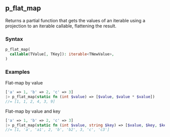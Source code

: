 [//]: # (This file is autogenerated)

## p_flat_map

Returns a partial function that gets the values of an iterable using a projection to an iterable callable, flattening the result.

### Syntax

```php
p_flat_map(
  callable(TValue[, TKey]): iterable<TNewValue>,
)
```

### Examples

Flat-map by value
```php
['a' => 1, 'b' => 2, 'c' => 3]
|> p_flat_map(static fn (int $value) => [$value, $value * $value])
//= [1, 1, 2, 4, 3, 9]
```

Flat-map by value and key
```php
['a' => 1, 'b' => 2, 'c' => 3]
|> p_flat_map(static fn (int $value, string $key) => [$value, $key, $key . $value])
//= [1, 'a', 'a1', 2, 'b', 'b2', 3, 'c', 'c3']
```
